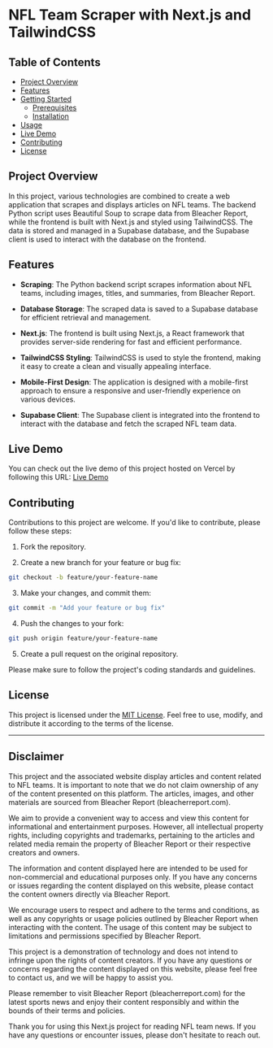 # NFL Team Scraper with Next.js and TailwindCSS

## Table of Contents

-   [Project Overview](#project-overview)
-   [Features](#features)
-   [Getting Started](#getting-started)
    -   [Prerequisites](#prerequisites)
    -   [Installation](#installation)
-   [Usage](#usage)
-   [Live Demo](#live-demo)
-   [Contributing](#contributing)
-   [License](#license)

## Project Overview

In this project, various technologies are combined to create a web application that scrapes and displays articles on NFL teams. The backend Python script uses Beautiful Soup to scrape data from Bleacher Report, while the frontend is built with Next.js and styled using TailwindCSS. The data is stored and managed in a Supabase database, and the Supabase client is used to interact with the database on the frontend.

## Features

-   **Scraping**: The Python backend script scrapes information about NFL teams, including images, titles, and summaries, from Bleacher Report.

-   **Database Storage**: The scraped data is saved to a Supabase database for efficient retrieval and management.

-   **Next.js**: The frontend is built using Next.js, a React framework that provides server-side rendering for fast and efficient performance.

-   **TailwindCSS Styling**: TailwindCSS is used to style the frontend, making it easy to create a clean and visually appealing interface.

-   **Mobile-First Design**: The application is designed with a mobile-first approach to ensure a responsive and user-friendly experience on various devices.

-   **Supabase Client**: The Supabase client is integrated into the frontend to interact with the database and fetch the scraped NFL team data.

## Live Demo

You can check out the live demo of this project hosted on Vercel by following this URL: [Live Demo](https://nfl-news-reader.vercel.app)

## Contributing

Contributions to this project are welcome. If you'd like to contribute, please follow these steps:

1. Fork the repository.

2. Create a new branch for your feature or bug fix:

```bash
git checkout -b feature/your-feature-name
```

3. Make your changes, and commit them:

```bash
git commit -m "Add your feature or bug fix"
```

4. Push the changes to your fork:

```bash
git push origin feature/your-feature-name
```

5. Create a pull request on the original repository.

Please make sure to follow the project's coding standards and guidelines.

## License

This project is licensed under the [MIT License](LICENSE). Feel free to use, modify, and distribute it according to the terms of the license.

---

## Disclaimer

This project and the associated website display articles and content related to NFL teams. It is important to note that we do not claim ownership of any of the content presented on this platform. The articles, images, and other materials are sourced from Bleacher Report (bleacherreport.com).

We aim to provide a convenient way to access and view this content for informational and entertainment purposes. However, all intellectual property rights, including copyrights and trademarks, pertaining to the articles and related media remain the property of Bleacher Report or their respective creators and owners.

The information and content displayed here are intended to be used for non-commercial and educational purposes only. If you have any concerns or issues regarding the content displayed on this website, please contact the content owners directly via Bleacher Report.

We encourage users to respect and adhere to the terms and conditions, as well as any copyrights or usage policies outlined by Bleacher Report when interacting with the content. The usage of this content may be subject to limitations and permissions specified by Bleacher Report.

This project is a demonstration of technology and does not intend to infringe upon the rights of content creators. If you have any questions or concerns regarding the content displayed on this website, please feel free to contact us, and we will be happy to assist you.

Please remember to visit Bleacher Report (bleacherreport.com) for the latest sports news and enjoy their content responsibly and within the bounds of their terms and policies.

Thank you for using this Next.js project for reading NFL team news. If you have any questions or encounter issues, please don't hesitate to reach out.
